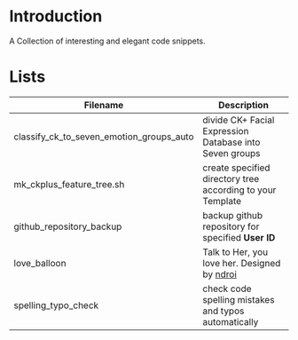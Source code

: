 # Introduction

A Collection of interesting and elegant code snippets.

# Lists

| Filename                          | Description |
| ---------------------------------------- | ---------------------------------------- |
| classify_ck_to_seven_emotion_groups_auto | divide CK+ Facial Expression Database into Seven groups |
| mk_ckplus_feature_tree.sh                | create specified directory tree according to your Template |
| github_repository_backup | backup github repository for specified **User ID** |
| love_balloon                         | Talk to Her, you love her. Designed by [ndroi](https://github.com/ndroi/JSDrawLove) |
| spelling_typo_check | check code spelling mistakes and typos automatically |

